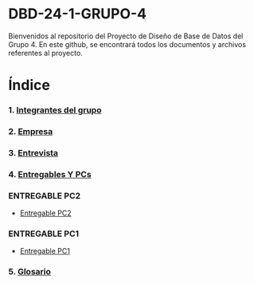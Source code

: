 # DBD-24-1-GRUPO-4
Bienvenidos al repositorio del Proyecto de Diseño de Base de Datos del Grupo 4. En este github, se encontrará todos los documentos y archivos referentes al proyecto.
# Índice
### 1. [Integrantes del grupo](01.Integrantes/integrantes.md)
### 2. [Empresa](02.Empresa/SeleccionEmpresa.md)
### 3. [Entrevista](03.Entrevista/entrevista.md)
### 4. [Entregables Y PCs](04.Entregables/entregables.md)
### ENTREGABLE PC2
- [Entregable PC2](04.Entregables/Entregable_PC2/entregable_pc2.md)
### ENTREGABLE PC1
- [Entregable PC1](04.Entregables/Entregable_PC1/entregable_pc1.md)
### 5. [Glosario](05.Glosario/Glosario.md)
